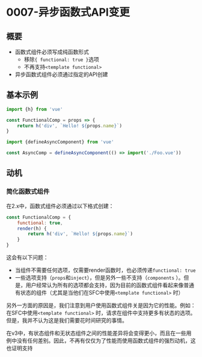 # 0007-异步函数式API变更

## 概要

- 函数式组件必须写成纯函数形式
    - 移除`{ functional: true }`选项
    - 不再支持`<template functional>`
- 异步函数式组件必须通过指定的API创建

## 基本示例

```js
import {h} from 'vue'

const FunctionalComp = props => {
    return h('div', `Hello! ${props.name}`)
}
```

```js
import {defineAsyncComponent} from 'vue'

const AsyncComp = defineAsyncComponent(() => import('./Foo.vue'))
```

## 动机

### 简化函数式组件

在2.x中，函数式组件必须通过以下格式创建：

```js
const FunctionalComp = {
    functional: true,
    render(h) {
        return h('div', `Hello! ${props.name}`)
    }
}
```

这会有以下问题：

- 当组件不需要任何选项，仅需要render函数时，也必须传递`functional: true`
- 一些选项支持（`props`和`inject`），但是另外一些不支持（`components`
  ）。但是，用户经常认为所有的选项都会支持，因为目前的函数式组件看起来像普通有状态的组件（尤其是当他们在SFC中使用`<template functional>`
  时）

另外一方面的原因是，我们注意到用户使用函数式组件关是因为它的性能。例如：在SFC中使用`<template functional>`
时，请求在组件中支持更多有状态的选项。但是，我并不认为这是我们需要花时间研究的事情。

在v3中，有状态组件和无状态组件之间的性能差异将会变得更小，而且在一些用例中没有任何差别。因此，不再有仅仅为了性能而使用函数式组件的强烈动机，这也证明支持 <template functional>
的维护成本是不合理的。在v3中的函数式组件应该出于使用简单的目的去使用，而不是性能。

## 详细设计

在3.x中，我们有意仅仅通过纯函数支持函数式组件：

```js
import {h} from 'vue'

const FunctionalComp = (props, {slots, attrs, emit}) => {
    return h('div', `Hello! ${props.name}`)
}
```

- 移除`functional`选项，不再支持对象格式的`{ functional: true }`。
- SFCs不再支持`<template functional>`-如果你想要使用任何东西而不单是一个函数，那么请使用普通组件。
- 函数入参发生改变：
    - `h`现在通过全局导出
    - 函数接收两个参数：`props`和一个暴露出`slots`, `attrs`和`emit`属性的上下文对象。等价于有状态组件中的带`$`属性的等价物。
